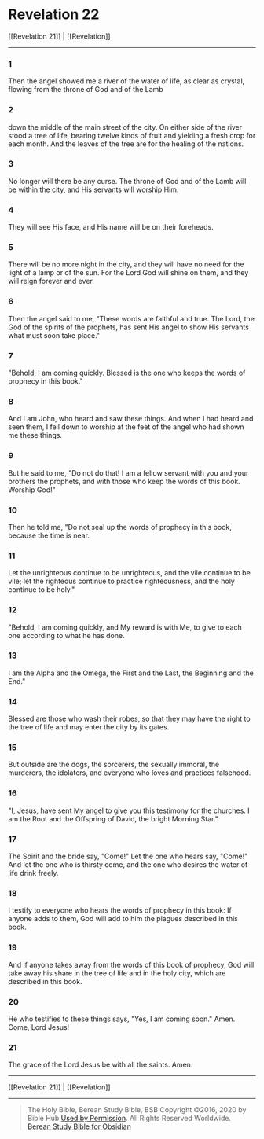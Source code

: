 # Revelation 22

[[Revelation 21]] | [[Revelation]]

---

### 1
Then the angel showed me a river of the water of life, as clear as crystal, flowing from the throne of God and of the Lamb

### 2
down the middle of the main street of the city. On either side of the river stood a tree of life, bearing twelve kinds of fruit and yielding a fresh crop for each month. And the leaves of the tree are for the healing of the nations.

### 3
No longer will there be any curse. The throne of God and of the Lamb will be within the city, and His servants will worship Him.

### 4
They will see His face, and His name will be on their foreheads.

### 5
There will be no more night in the city, and they will have no need for the light of a lamp or of the sun. For the Lord God will shine on them, and they will reign forever and ever.

### 6
Then the angel said to me, "These words are faithful and true. The Lord, the God of the spirits of the prophets, has sent His angel to show His servants what must soon take place."

### 7
"Behold, I am coming quickly. Blessed is the one who keeps the words of prophecy in this book."

### 8
And I am John, who heard and saw these things. And when I had heard and seen them, I fell down to worship at the feet of the angel who had shown me these things.

### 9
But he said to me, "Do not do that! I am a fellow servant with you and your brothers the prophets, and with those who keep the words of this book. Worship God!"

### 10
Then he told me, "Do not seal up the words of prophecy in this book, because the time is near.

### 11
Let the unrighteous continue to be unrighteous, and the vile continue to be vile; let the righteous continue to practice righteousness, and the holy continue to be holy."

### 12
"Behold, I am coming quickly, and My reward is with Me, to give to each one according to what he has done.

### 13
I am the Alpha and the Omega, the First and the Last, the Beginning and the End."

### 14
Blessed are those who wash their robes, so that they may have the right to the tree of life and may enter the city by its gates.

### 15
But outside are the dogs, the sorcerers, the sexually immoral, the murderers, the idolaters, and everyone who loves and practices falsehood.

### 16
"I, Jesus, have sent My angel to give you this testimony for the churches. I am the Root and the Offspring of David, the bright Morning Star."

### 17
The Spirit and the bride say, "Come!" Let the one who hears say, "Come!" And let the one who is thirsty come, and the one who desires the water of life drink freely.

### 18
I testify to everyone who hears the words of prophecy in this book: If anyone adds to them, God will add to him the plagues described in this book.

### 19
And if anyone takes away from the words of this book of prophecy, God will take away his share in the tree of life and in the holy city, which are described in this book.

### 20
He who testifies to these things says, "Yes, I am coming soon." Amen. Come, Lord Jesus!

### 21
The grace of the Lord Jesus be with all the saints. Amen.

---

[[Revelation 21]] | [[Revelation]]

---

> The Holy Bible, Berean Study Bible, BSB
> Copyright &copy;2016, 2020 by Bible Hub
> [Used by Permission](https://berean.bible/terms.htm). All Rights Reserved Worldwide.
> [Berean Study Bible for Obsidian](https://github.com/gapmiss/berean-study-bible-for-obsidian)

